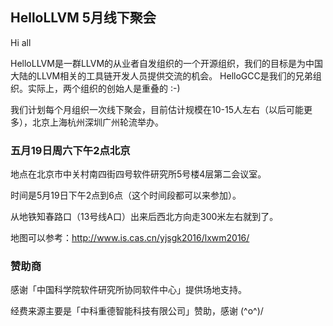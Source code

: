 ## HelloLLVM 5月线下聚会

Hi all

HelloLLVM是一群LLVM的从业者自发组织的一个开源组织，我们的目标是为中国大陆的LLVM相关的工具链开发人员提供交流的机会。
HelloGCC是我们的兄弟组织。实际上，两个组织的创始人是重叠的 :-)

我们计划每个月组织一次线下聚会，目前估计规模在10-15人左右（以后可能更多），北京上海杭州深圳广州轮流举办。

### 五月19日周六下午2点北京

地点在北京市中关村南四街四号软件研究所5号楼4层第二会议室。

时间是5月19日下午2点到6点（这个时间段都可以来参加）。

从地铁知春路口（13号线A口）出来后西北方向走300米左右就到了。

地图可以参考：http://www.is.cas.cn/yjsgk2016/lxwm2016/

### 赞助商

感谢「中国科学院软件研究所协同软件中心」提供场地支持。

经费来源主要是「中科重德智能科技有限公司」赞助，感谢 (^o^)/
